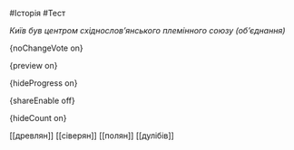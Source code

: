 #Історія #Тест

*Київ був центром східнослов’янського племінного союзу (об’єднання)*

{noChangeVote on}

{preview on}

{hideProgress on}

{shareEnable off}

{hideCount on}

[[древлян]]
[[сіверян]]
[[полян]]
[[дулібів]]
